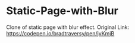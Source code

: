 # Static-Page-with-Blur
Clone of static page with blur effect.
Original Link: https://codepen.io/bradtraversy/pen/jvKmjB